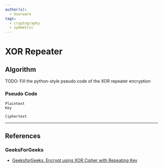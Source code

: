 ```yaml
---
author(s):
  - Userware
tags:
  - cryptography
  - symmetric
---
```

# XOR Repeater

## Algorithm

TODO: Fill the python-style pseudo code of the XOR repeater encryption

### Pseudo Code

```
Plaintext
Key

Ciphertext
```

---
## References

### GeeksForGeeks

- [GeeksforGeeks: Encrypt using XOR Cipher with Repeating Key](https://www.geeksforgeeks.org/encrypt-using-xor-cipher-with-repeating-key/)